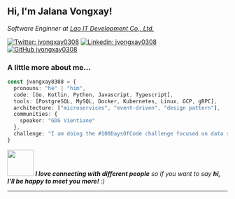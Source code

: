 <h2> Hi, I'm Jalana Vongxay!</h2>
<p><em>Software Enginner at <a href="https://laoitdev.com/">Lao IT Development Co., Ltd.</a></em></p>

[![Twitter: jvongxay0308](https://img.shields.io/twitter/follow/jvongxay0308?style=social)](https://twitter.com/jvongxay0308)
[![Linkedin: jvongxay0308](https://img.shields.io/badge/-jvongxay0308-blue?style=flat-square&logo=Linkedin&logoColor=white&link=https://www.linkedin.com/in/jvongxay0308)](https://www.linkedin.com/in/jvongxay0308)
[![GitHub jvongxay0308](https://img.shields.io/github/followers/jvongxay0308?label=follow&style=social)](https://github.com/jvongxay0308)


### A little more about me...  

```typescript
const jvongxay0308 = {
  pronouns: "he" | "him",
  code: [Go, Kotlin, Python, Javascript, Typescript],
  tools: [PostgreSQL, MySQL, Docker, Kubernetes, Linux, GCP, gRPC],
  architecture: ["microservices", "event-driven", "design pattern"],
  communities: {
    speaker: "GDG Vientiane"
  },
  challenge: "I am doing the #100DaysOfCode challenge focused on data structure and algorithm"
}
```

<img src="https://media.giphy.com/media/LnQjpWaON8nhr21vNW/giphy.gif" width="60"> <em><b>I love connecting with different people</b> so if you want to say <b>hi, I'll be happy to meet you more!</b> :)</em>

---
